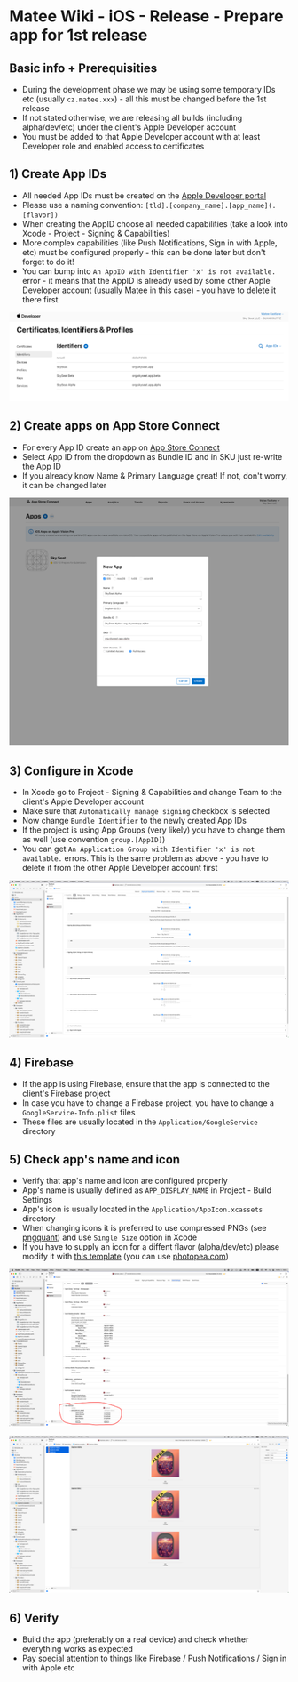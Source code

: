 # Matee Wiki - iOS - Release - Prepare app for 1st release

## Basic info + Prerequisities
- During the development phase we may be using some temporary IDs etc (usually `cz.matee.xxx`) - all this must be changed before the 1st release
- If not stated otherwise, we are releasing all builds (including alpha/dev/etc) under the client's Apple Developer account
- You must be added to that Apple Developer account with at least Developer role and enabled access to certificates

## 1) Create App IDs
- All needed App IDs must be created on the [Apple Developer portal](https://developer.apple.com/account/resources)
- Please use a naming convention: `[tld].[company_name].[app_name](.[flavor])`
- When creating the AppID choose all needed capabilities (take a look into Xcode - Project - Signing & Capabilities)
- More complex capabilities (like Push Notifications, Sign in with Apple, etc) must be configured properly - this can be done later but don't forget to do it!
- You can bump into `An AppID with Identifier 'x' is not available.` error - it means that the AppID is already used by some other Apple Developer account (usually Matee in this case) - you have to delete it there first

![app-id](img/prepare/app-id.png)

## 2) Create apps on App Store Connect
- For every App ID create an app on [App Store Connect](https://appstoreconnect.apple.com/apps)
- Select App ID from the dropdown as Bundle ID and in SKU just re-write the App ID
- If you already know Name & Primary Language great! If not, don't worry, it can be changed later

![app-store-connect](img/prepare/app-store-connect.png)

## 3) Configure in Xcode
- In Xcode go to Project - Signing & Capabilities and change Team to the client's Apple Developer account
- Make sure that `Automatically manage signing` checkbox is selected
- Now change `Bundle Identifier` to the newly created App IDs
- If the project is using App Groups (very likely) you have to change them as well (use convention `group.[AppID]`)
- You can get `An Application Group with Identifier 'x' is not available.` errors. This is the same problem as above - you have to delete it from the other Apple Developer account first

![app-id](img/prepare/xcode.png)

## 4) Firebase
- If the app is using Firebase, ensure that the app is connected to the client's Firebase project
- In case you have to change a Firebase project, you have to change a `GoogleService-Info.plist` files
- These files are usually located in the `Application/GoogleService` directory

## 5) Check app's name and icon
- Verify that app's name and icon are configured properly
- App's name is usually defined as `APP_DISPLAY_NAME` in Project - Build Settings
- App's icon is usually located in the `Application/AppIcon.xcassets` directory
- When changing icons it is preferred to use compressed PNGs (see [pngquant](https://pngquant.org)) and use `Single Size` option in Xcode
- If you have to supply an icon for a diffent flavor (alpha/dev/etc) please modify it with [this template](img/prepare/1024.psd) (you can use [photopea.com](https://www.photopea.com/))

![app-name](img/prepare/app-name.png)

![app-icon](img/prepare/app-icon.png)

## 6) Verify
- Build the app (preferably on a real device) and check whether everything works as expected
- Pay special attention to things like Firebase / Push Notifications / Sign in with Apple etc
